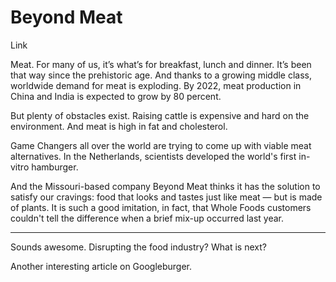 # Beyond Meat

Link

Meat. For many of us, it’s what’s for breakfast, lunch and
dinner. It’s been that way since the prehistoric age. And thanks to a
growing middle class, worldwide demand for meat is exploding. By 2022,
meat production in China and India is expected to grow by 80 percent.

But plenty of obstacles exist. Raising cattle is expensive and hard on
the environment. And meat is high in fat and cholesterol.

Game Changers all over the world are trying to come up with viable
meat alternatives. In the Netherlands, scientists developed the
world's first in-vitro hamburger.

And the Missouri-based company Beyond Meat thinks it has the solution
to satisfy our cravings: food that looks and tastes just like meat —
but is made of plants.  It is such a good imitation, in fact, that
Whole Foods customers couldn't tell the difference when a brief mix-up
occurred last year.

---

Sounds awesome. Disrupting the food industry? What is next?

Another interesting article on Googleburger.

